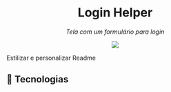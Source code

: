 
<h1 align="center">Login Helper</h1>


<p align="center">
  <i>Tela com um formulário para login</i>
</p>

<p align="center">
<img src="http://img.shields.io/static/v1?label=STATUS&message=CONCLUIDO&color=blue&style=for-the-badge"/>
</p>

Estilizar e personalizar Readme 


## 🚀 Tecnologias



